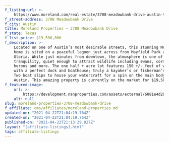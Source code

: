 ```yaml
---
f_listing-url: >-
    https://www.moreland.com/real-estate/3708-meadowbank-drive-austin-tx-78703/a0e1u00000i1s6wuav/103639890
f_street-address: 3708 Meadowbank Drive
f_city: Austin
title: Moreland Properties – 3708 Meadowbank Drive
f_state: Texas
f_list-price: $19,500,000
f_description: >-
    Located on one of Austin’s most desirable streets, this stunning Meadowbank
    home is sited on a peaceful lagoon just across from Mayfield Park and Laguna
    Gloria. While just minutes from downtown, the atmosphere is one of peace and
    tranquility, quiet enough to attract wildlife including swans, cormorants,
    herons and more. The one half + acre lot features 150 +/- feet of waterfront
    with a perfect dock and boathouse; truly a kayaker’s or fisherman’s paradise.
    Two boat slips to house your watercraft for a spin on the main body of Lake
    Austin. This amazing property is currently on the market for $19,500,000.
f_featured-image:
    url: >-
        https://development.nanproperties.com/assets/external/6081e4d29f656f3315e621da_6077da5502c7ef7060feaee6_602377f5c0afcimg5.jpeg
    alt: null
slug: moreland-properties-3708-meadowbank-drive
f_affiliate: cms/affiliates/moreland-properties.md
updated-on: "2021-04-22T21:04:19.764Z"
created-on: "2021-04-22T21:04:19.764Z"
published-on: "2021-04-22T21:13:29.827Z"
layout: "[affiliate-listings].html"
tags: affiliate-listings
---
```


